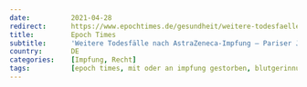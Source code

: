 ```yaml
---
date:          2021-04-28
redirect:      https://www.epochtimes.de/gesundheit/weitere-todesfaelle-nach-astrazeneca-impfung-pariser-justiz-ermittelt-a3502455.html
title:         Epoch Times
subtitle:      'Weitere Todesfälle nach AstraZeneca-Impfung – Pariser Justiz ermittelt'
country:       DE
categories:    [Impfung, Recht]
tags:          [epoch times, mit oder an impfung gestorben, blutgerinnungsstörungen, astrazeneca]
---
```

